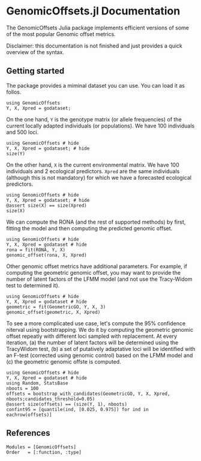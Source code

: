 # GenomicOffsets.jl Documentation

The GenomicOffsets Julia package implements efficient versions of some of the most popular Genomic offset metrics.

Disclaimer: this documentation is not finished and just provides a quick overview of the syntax. 

## Getting started

The package provides a miminal dataset you can use. You can load it as follos. 

```@example
using GenomicOffsets
Y, X, Xpred = godataset; 
```

On the one hand, `Y` is the genotype matrix (or allele frequencies) of the current locally adapted individuals (or populations). We have 100 individuals and 500 loci. 

```@example
using GenomicOffsets # hide
Y, X, Xpred = godataset; # hide
size(Y)
```

On the other hand, `X` is the current environmental matrix. We have 100 individuals and 2 ecological predictors.  `Xpred` are the same individuals (although this is not mandatory) for which we have a forecasted ecological predictors.  

```@example
using GenomicOffsets # hide
Y, X, Xpred = godataset; # hide
@assert size(X) == size(Xpred)
size(X)
```

We can compute the RONA (and the rest of supported methods) by first, fitting the model and then computing the predicted genomic offset. 

```@example
using GenomicOffsets # hide
Y, X, Xpred = godataset # hide
rona = fit(RONA, Y, X)
genomic_offset(rona, X, Xpred)
```

Other genomic offset metrics have additional parameters. For example, if computing the geometric genomic offset, you may want to provide the number of latent factors of the LFMM model (and not use the Tracy-Widom test to determined it). 

```@example
using GenomicOffsets # hide
Y, X, Xpred = godataset # hide
geometric = fit(GeometricGO, Y, X, 3)
genomic_offset(geometric, X, Xpred)
```

To see a more complicated use case, let's compute the 95% confidence niterval using  bootstrapping. We do it by computing the geometric genomic offset repeatly with different loci sampled with replacement. At every iteration, (a) the number of latent factors will be determined using the TracyWidom test, (b) a set of putatively adaptative loci will be identified with an F-test (corrected using genomic control) based on the LFMM model and (c) the geometric genomic offste is computed.  

```@example
using GenomicOffsets # hide
Y, X, Xpred = godataset # hide
using Random, StatsBase
nboots = 100
offsets = bootstrap_with_candidates(GeometricGO, Y, X, Xpred, nboots;candidates_threshold=0.05)
@assert size(offsets) == (size(Y, 1), nboots) 
confint95 = [quantile(ind, [0.025, 0.975]) for ind in eachrow(offsets)]
```

## References

```@autodocs
Modules = [GenomicOffsets]
Order   = [:function, :type]
```